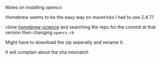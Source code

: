 Notes on installing opencv:

Homebrew seems to be the easy way 
on mavericks I had to use 2.4.7.1

clone [homebrew-science](https://github.com/Homebrew/homebrew-science/issues/402)
and searching the repo for the commit at that version then changing `opencv.rb` 

Might have to download the zip seperatly and rename it.

It will complain about the sha mismatch





